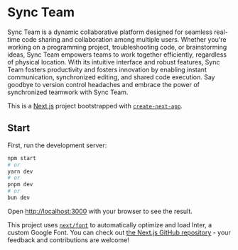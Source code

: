 # Sync Team
Sync Team is a dynamic collaborative platform designed for seamless real-time code sharing and collaboration among multiple users. 
Whether you're working on a programming project, troubleshooting code, or brainstorming ideas, Sync Team empowers teams to work together efficiently, regardless of physical location. With its intuitive interface and robust features, Sync Team fosters productivity and fosters innovation by enabling instant communication, synchronized editing, and shared code execution. Say goodbye to version control headaches and embrace the power of synchronized teamwork with Sync Team.

This is a [Next.js](https://nextjs.org/) project bootstrapped with [`create-next-app`](https://github.com/vercel/next.js/tree/canary/packages/create-next-app).

## Start

First, run the development server:

```bash
npm start
# or
yarn dev
# or
pnpm dev
# or
bun dev
```

Open [http://localhost:3000](http://localhost:3000) with your browser to see the result.

This project uses [`next/font`](https://nextjs.org/docs/basic-features/font-optimization) to automatically optimize and load Inter, a custom Google Font.
You can check out [the Next.js GitHub repository](https://github.com/vercel/next.js/) - your feedback and contributions are welcome!
